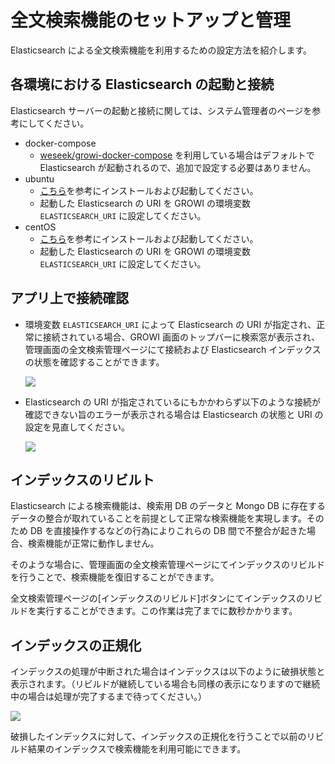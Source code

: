 # 全文検索機能のセットアップと管理

Elasticsearch による全文検索機能を利用するための設定方法を紹介します。

## 各環境における Elasticsearch の起動と接続

Elasticsearch サーバーの起動と接続に関しては、システム管理者のページを参考にしてください。

- docker-compose
  - [weseek/growi-docker-compose](https://github.com/weseek/growi-docker-compose) を利用している場合はデフォルトで Elasticsearch が起動されるので、追加で設定する必要はありません。
- ubuntu
  - [こちら](../../admin-guide/getting-started/ubuntu-server.html#elasticsearch)を参考にインストールおよび起動してください。
  - 起動した Elasticsearch の URI を GROWI の環境変数 `ELASTICSEARCH_URI` に設定してください。
- centOS
  - [こちら](../../admin-guide/getting-started/centos.html#elasticsearch)を参考にインストールおよび起動してください。
  - 起動した Elasticsearch の URI を GROWI の環境変数 `ELASTICSEARCH_URI` に設定してください。


## アプリ上で接続確認

- 環境変数 `ELASTICSEARCH_URI` によって Elasticsearch の URI が指定され、正常に接続されている場合、GROWI 画面のトップバーに検索窓が表示され、管理画面の全文検索管理ページにて接続および Elasticsearch インデックスの状態を確認することができます。

  ![](/assets/images/setup-search-system1.png)

- Elasticsearch の URI が指定されているにもかかわらず以下のような接続が確認できない旨のエラーが表示される場合は Elasticsearch の状態と URI の設定を見直してください。

  ![](/assets/images/setup-search-system2.png)

## インデックスのリビルト

Elasticsearch による検索機能は、検索用 DB のデータと Mongo DB に存在するデータの整合が取れていることを前提として正常な検索機能を実現します。そのため DB を直接操作するなどの行為によりこれらの DB 間で不整合が起きた場合、検索機能が正常に動作しません。

そのような場合に、管理画面の全文検索管理ページにてインデックスのリビルドを行うことで、検索機能を復旧することができます。

全文検索管理ページの[インデックスのリビルド]ボタンにてインデックスのリビルドを実行することができます。この作業は完了までに数秒かかります。

## インデックスの正規化

インデックスの処理が中断された場合はインデックスは以下のように破損状態と表示されます。（リビルドが継続している場合も同様の表示になりますので継続中の場合は処理が完了するまで待ってください。）

![](/assets/images/setup-search-system3.png)

破損したインデックスに対して、インデックスの正規化を行うことで以前のリビルド結果のインデックスで検索機能を利用可能にできます。






